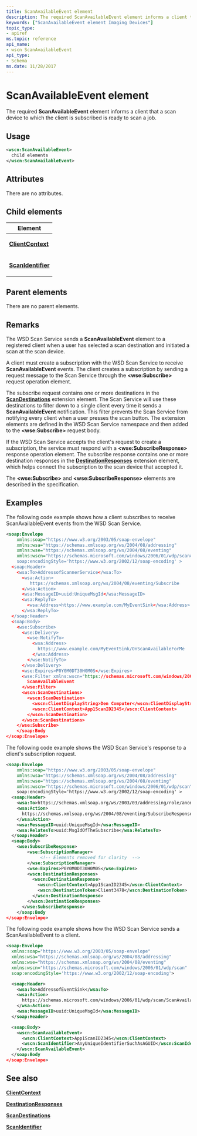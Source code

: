 ```yaml
---
title: ScanAvailableEvent element
description: The required ScanAvailableEvent element informs a client that a scan device to which the client is subscribed is ready to scan a job.
keywords: ["ScanAvailableEvent element Imaging Devices"]
topic_type:
- apiref
ms.topic: reference
api_name:
- wscn ScanAvailableEvent
api_type:
- Schema
ms.date: 11/28/2017
---
```


# ScanAvailableEvent element


The required **ScanAvailableEvent** element informs a client that a scan device to which the client is subscribed is ready to scan a job.

## Usage

```xml
<wscn:ScanAvailableEvent>
  child elements
</wscn:ScanAvailableEvent>
```

## Attributes

There are no attributes.

## Child elements


<table>
<colgroup>
<col width="100%" />
</colgroup>
<thead>
<tr class="header">
<th>Element</th>
</tr>
</thead>
<tbody>
<tr class="odd">
<td><p><a href="clientcontext.md" data-raw-source="[&lt;strong&gt;ClientContext&lt;/strong&gt;](clientcontext.md)"><strong>ClientContext</strong></a></p></td>
</tr>
<tr class="even">
<td><p><a href="scanidentifier.md" data-raw-source="[&lt;strong&gt;ScanIdentifier&lt;/strong&gt;](scanidentifier.md)"><strong>ScanIdentifier</strong></a></p></td>
</tr>
</tbody>
</table>

## Parent elements


There are no parent elements.

## Remarks

The WSD Scan Service sends a **ScanAvailableEvent** element to a registered client when a user has selected a scan destination and initiated a scan at the scan device.

A client must create a subscription with the WSD Scan Service to receive **ScanAvailableEvent** events. The client creates a subscription by sending a request message to the Scan Service through the **&lt;wse:Subscribe&gt;** request operation element.

The subscribe request contains one or more destinations in the [**ScanDestinations**](scandestinations.md) extension element. The Scan Service will use these destinations to filter down to a single client every time it sends a **ScanAvailableEvent** notification. This filter prevents the Scan Service from notifying every client when a user presses the scan button. The extension elements are defined in the WSD Scan Service namespace and then added to the **&lt;wse:Subscribe&gt;** request body.

If the WSD Scan Service accepts the client's request to create a subscription, the service must respond with a **&lt;wse:SubscribeResponse&gt;** response operation element. The subscribe response contains one or more destination responses in the [**DestinationResponses**](destinationresponses.md) extension element, which helps connect the subscription to the scan device that accepted it.

The **&lt;wse:Subscribe&gt;** and **&lt;wse:SubscribeResponse&gt;** elements are described in the specification.

## Examples

The following code example shows how a client subscribes to receive ScanAvailableEvent events from the WSD Scan Service.

```xml
<soap:Envelope
    xmlns:soap="https://www.w3.org/2003/05/soap-envelope"
    xmlns:wsa="https://schemas.xmlsoap.org/ws/2004/08/addressing"
    xmlns:wse="https://schemas.xmlsoap.org/ws/2004/08/eventing"
    xmlns:wscn="https://schemas.microsoft.com/windows/2006/01/wdp/scan>
    soap:encodingStyle='https://www.w3.org/2002/12/soap-encoding' >
  <soap:Header>
    <wsa:To>AddressofScannerService</wsa:To>
      <wsa:Action>
         https://schemas.xmlsoap.org/ws/2004/08/eventing/Subscribe
      </wsa:Action>
      <wsa:MessageID>uuid:UniqueMsgId</wsa:MessageID>
      <wsa:ReplyTo>
        <wsa:Address>https://www.example.com/MyEventSink</wsa:Address>
      </wsa:ReplyTo>
  </soap:Header>
  <soap:Body>
    <wse:Subscribe>
      <wse:Delivery>
        <wse:NotifyTo>
          <wsa:Address>
            https://www.example.com/MyEventSink/OnScanAvailableForMe
          </wsa:Address>
        </wse:NotifyTo>
      </wse:Delivery>
      <wse:Expires>P0Y0M0DT30H0M0S</wse:Expires>
      <wse:Filter xmlns:wscn="https://schemas.microsoft.com/windows/2006/01/wdp/scan">
        ScanAvailableEvent
      </wse:Filter>
      <wscn:ScanDestinations>
        <wscn:ScanDestination>
          <wscn:ClientDisplayString>Den Computer</wscn:ClientDisplayString>
          <wscn:ClientContext>App1ScanID2345</wscn:ClientContext>
        </wscn:ScanDestination>
      </wscn:ScanDestinations>
    </wse:Subscribe>
    </soap:Body
</soap:Envelope>
```

The following code example shows the WSD Scan Service's response to a client's subscription request.

```xml
<soap:Envelope
    xmlns:soap="https://www.w3.org/2003/05/soap-envelope"
    xmlns:wsa="https://schemas.xmlsoap.org/ws/2004/08/addressing"
    xmlns:wse="https://schemas.xmlsoap.org/ws/2004/08/eventing"
    xmlns:wscn="https://schemas.microsoft.com/windows/2006/01/wdp/scan">
    soap:encodingStyle='https://www.w3.org/2002/12/soap-encoding' >
  <soap:Header>
    <wsa:To>https://schemas.xmlsoap.org/ws/2003/03/addressing/role/anonymous</wsa:To>
    <wsa:Action>
      https://schemas.xmlsoap.org/ws/2004/08/eventing/SubscribeResponse
    </wsa:Action>
    <wsa:MessageID>uuid:UniqueMsgId</wsa:MessageID>
    <wsa:RelatesTo>uuid:MsgIdOfTheSubscribe</wsa:RelatesTo>
  </soap:Header>
  <soap:Body>
    <wse:SubscribeResponse>
        <wse:SubscriptionManager>
             <!-- Elements removed for clarity  -->
        </wse:SubscriptionManager>
        <wse:Expires>P0Y0M0DT30H0M0S</wse:Expires>
        <wscn:DestinationResponses>
          <wscn:DestinationResponse>
            <wscn:ClientContext>App1ScanID2345</wscn:ClientContext>
            <wscn:DestinationToken>Client3478</wscn:DestinationToken>
          </wscn:DestinationResponse>
        </wscn:DestinationResponses>
      </wse:SubscribeResponse>
    </soap:Body
</soap:Envelope>
```

The following code example shows how the WSD Scan Service sends a ScanAvailableEvent to a client.

```xml
<soap:Envelope
  xmlns:soap="https://www.w3.org/2003/05/soap-envelope"
  xmlns:wsa="https://schemas.xmlsoap.org/ws/2004/08/addressing"
  xmlns:wse="https://schemas.xmlsoap.org/ws/2004/08/eventing"
  xmlns:wscn="https://schemas.microsoft.com/windows/2006/01/wdp/scan"
  soap:encodingStyle='https://www.w3.org/2002/12/soap-encoding'>

  <soap:Header>
    <wsa:To>AddressofEventSink</wsa:To>
    <wsa:Action>
      https://schemas.microsoft.com/windows/2006/01/wdp/scan/ScanAvailableEvent
    </wsa:Action>
    <wsa:MessageID>uuid:UniqueMsgId</wsa:MessageID>
  </soap:Header>

  <soap:Body>
    <wscn:ScanAvailableEvent>
      <wscn:ClientContext>App1ScanID2345</wscn:ClientContext>
      <wscn:ScanIdentifier>AnyUniqueIdentifierSuchAsAGUID</wscn:ScanIdentifier>
    </wscn:ScanAvailableEvent>
  </soap:Body
</soap:Envelope>
```

## See also


[**ClientContext**](clientcontext.md)

[**DestinationResponses**](destinationresponses.md)

[**ScanDestinations**](scandestinations.md)

[**ScanIdentifier**](scanidentifier.md)

 

 






